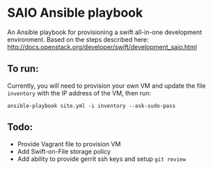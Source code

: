 SAIO Ansible playbook
=========

An Ansible playbook for provisioning a swift all-in-one development environment.
Based on the steps described here: http://docs.openstack.org/developer/swift/development_saio.html

## To run:
Currently, you will need to provision your own VM and update the file
`inventory` with the IP address of the VM, then run:
~~~
ansible-playbook site.yml -i inventory --ask-sudo-pass
~~~

## Todo:
* Provide Vagrant file to provision VM
* Add Swift-on-File storage policy
* Add ability to provide gerrit ssh keys and setup `git review`

